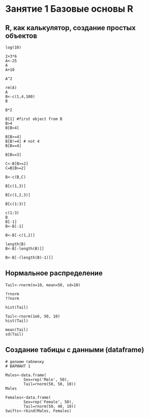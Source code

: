 # Занятие 1 Базовые основы R


## R, как калькулятор, создание простых объектов 

```{r}
log(10)

2+3*6
A<-25
A
A+10

A^2

rm(A)
A
B<-c(1,4,100)
B

B*2

B[1] #first object from B
B>4
B[B>4]

B[B>=4]
B[B!=4] # not 4
B[B==4]

B[B==3]

C<-B[B>=2]
C=B[B>=2]

B<-c(B,C)

B[c(1,3)]

B[c(1,2,3)]

B[c(1:3)]

c(1:3)
B
B[-1]
B<-B[-1]

B<-B[-c(1,2)]

length(B)
B<-B[-length(B)]]

B<-B[-(length(B)-1)]]
```
## Нормальное распределение
```{r}
Tail<-rnorm(n=10, mean=50, sd=10)

?rnorm
??norm

hist(Tail)

Tail<-rnorm(1e6, 50, 10)
hist(Tail)

mean(Tail)
sd(Tail)
```

## Создание табицы с данными (dataframe)

```{r}
# делаем табличку
# ВАРИАНТ 1

Males<-data.frame(
        Sex=rep('Male', 50),
        Tail=rnorm(50, 50, 10))
Males

Females<-data.frame(
        Sex=rep('Female', 50),
        Tail=rnorm(50, 40, 10))
Swifts<-rbind(Males, Females)

```
